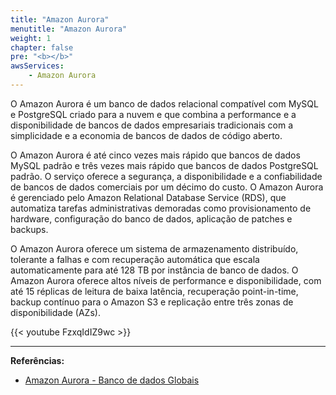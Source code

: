 ```yaml
---
title: "Amazon Aurora"
menutitle: "Amazon Aurora"
weight: 1
chapter: false
pre: "<b></b>"
awsServices: 
    - Amazon Aurora
---
```


<!-- Introdução geral ao serviço -->

O Amazon Aurora é um banco de dados relacional compatível com MySQL e PostgreSQL criado para a nuvem e que combina a performance e a disponibilidade de bancos de dados empresariais tradicionais com a simplicidade e a economia de bancos de dados de código aberto.

O Amazon Aurora é até cinco vezes mais rápido que bancos de dados MySQL padrão e três vezes mais rápido que bancos de dados PostgreSQL padrão. O serviço oferece a segurança, a disponibilidade e a confiabilidade de bancos de dados comerciais por um décimo do custo. O Amazon Aurora é gerenciado pelo Amazon Relational Database Service (RDS), que automatiza tarefas administrativas demoradas como provisionamento de hardware, configuração do banco de dados, aplicação de patches e backups.

O Amazon Aurora oferece um sistema de armazenamento distribuído, tolerante a falhas e com recuperação automática que escala automaticamente para até 128 TB por instância de banco de dados. O Amazon Aurora oferece altos níveis de performance e disponibilidade, com até 15 réplicas de leitura de baixa latência, recuperação point-in-time, backup contínuo para o Amazon S3 e replicação entre três zonas de disponibilidade (AZs).

{{< youtube FzxqIdIZ9wc >}}

<!-- **RTO:** 1 minuto. -->

---
**Referências:**
- [Amazon Aurora - Banco de dados Globais](https://docs.aws.amazon.com/pt_br/AmazonRDS/latest/AuroraUserGuide/aurora-global-database.html#aurora-global-database-overview)